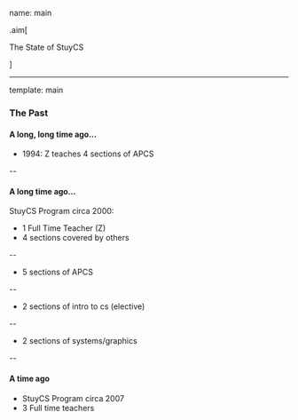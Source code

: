 name: main

.aim[<div>
  The State of StuyCS
  </div>]

---
template: main
### The Past

#### A long, long time ago...
- 1994: Z teaches 4 sections of APCS

--
#### A long time ago...
StuyCS Program circa 2000:
- 1 Full Time Teacher (Z)
- 4 sections covered by others

--
- 5 sections of APCS

--
- 2 sections of intro to cs (elective)

--
- 2 sections of systems/graphics

--
#### A time ago
- StuyCS Program circa 2007
- 3 Full time teachers
